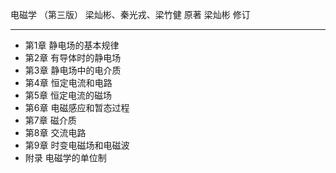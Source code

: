 
电磁学 （第三版）
梁灿彬、秦光戎、梁竹健 原著
梁灿彬 修订
______


- 第1章 静电场的基本规律
- 第2章 有导体时的静电场
- 第3章 静电场中的电介质
- 第4章 恒定电流和电路
- 第5章 恒定电流的磁场
- 第6章 电磁感应和暂态过程
- 第7章 磁介质
- 第8章 交流电路
- 第9章 时变电磁场和电磁波
- 附录 电磁学的单位制


